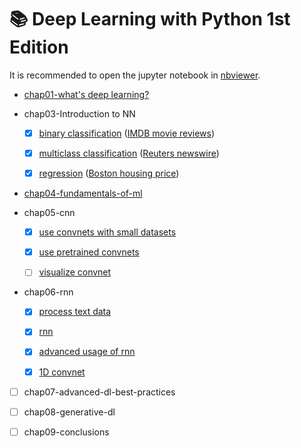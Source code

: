 # :books: Deep Learning with Python 1st Edition

It is recommended to open the jupyter notebook in [nbviewer](https://nbviewer.jupyter.org/).


- [chap01-what's deep learning?](https://nbviewer.jupyter.org/github/libingallin/deep-learning-with-python-e1/blob/master/chap01-what-is-deep-learning.ipynb)

- chap03-Introduction to NN

  - [x] [binary classification](https://nbviewer.jupyter.org/github/libingallin/deep-learning-with-python-e1/blob/master/chap03-1-binary-classification.ipynb) ([IMDB movie reviews](https://www.tensorflow.org/api_docs/python/tf/keras/datasets/imdb))
  
  - [x] [multiclass classification](https://nbviewer.jupyter.org/github/libingallin/deep-learning-with-python-e1/blob/master/chap03-2-mutliclass-classification.ipynb) ([Reuters newswire](https://www.tensorflow.org/api_docs/python/tf/keras/datasets/reuters))
  
  - [x] [regression](https://nbviewer.jupyter.org/github/libingallin/deep-learning-with-python-e1/blob/master/chap03-3-regression.ipynb) ([Boston housing price](https://www.tensorflow.org/api_docs/python/tf/keras/datasets/boston_housing))

- [chap04-fundamentals-of-ml](https://nbviewer.jupyter.org/github/libingallin/deep-learning-with-python-e1/blob/master/chap04-fundamental-of-ml.ipynb)

- chap05-cnn

  - [x] [use convnets with small datasets](https://nbviewer.jupyter.org/github/libingallin/deep-learning-with-python-e1/blob/master/chap05-1-use-convnets-with-small-datasets.ipynb)

  - [x] [use pretrained convnets](https://nbviewer.jupyter.org/github/libingallin/deep-learning-with-python-e1/blob/master/chap05-2-use-a-pretrained-convnet.ipynb)

  - [ ] [visualize convnet](https://nbviewer.jupyter.org/github/libingallin/deep-learning-with-python-e1/blob/master/chap05-3-visualize-convnet.ipynb)

- chap06-rnn

  - [x] [process text data]()

  - [x] [rnn](https://nbviewer.jupyter.org/github/libingallin/deep-learning-with-python-e1/blob/master/chap06-2-rnn.ipynb)

  - [x] [advanced usage of rnn](https://nbviewer.jupyter.org/github/libingallin/deep-learning-with-python-e1/blob/master/chap06-3-advanced-usage-of-rnn.ipynb)

  - [x] [1D convnet](https://nbviewer.jupyter.org/github/libingallin/deep-learning-with-python-e1/blob/master/chap06-4-1D-convnet.ipynb)


- [ ] chap07-advanced-dl-best-practices

- [ ] chap08-generative-dl

- [ ] chap09-conclusions
